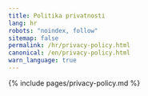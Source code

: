 ```yaml
---
title: Politika privatnosti
lang: hr
robots: "noindex, follow"
sitemap: false
permalink: /hr/privacy-policy.html
canonical: /en/privacy-policy.html
warn_language: true
---
```


{% include pages/privacy-policy.md %}
